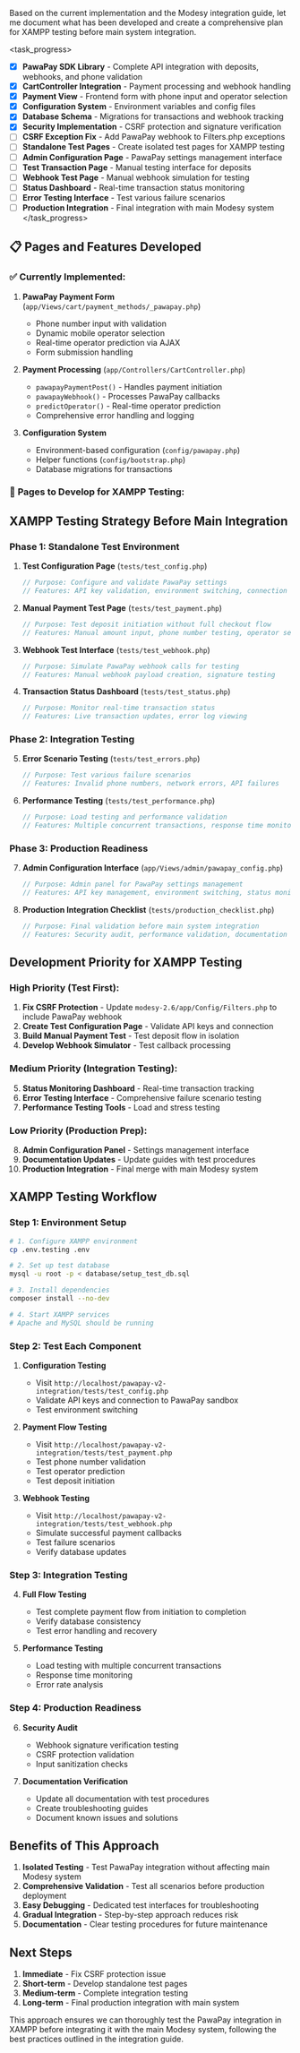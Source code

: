 Based on the current implementation and the Modesy integration guide, let me document what has been developed and create a comprehensive plan for XAMPP testing before main system integration.

<task_progress>

- [x] __PawaPay SDK Library__ - Complete API integration with deposits, webhooks, and phone validation
- [x] __CartController Integration__ - Payment processing and webhook handling
- [x] __Payment View__ - Frontend form with phone input and operator selection
- [x] __Configuration System__ - Environment variables and config files
- [x] __Database Schema__ - Migrations for transactions and webhook tracking
- [x] __Security Implementation__ - CSRF protection and signature verification
- [ ] __CSRF Exception Fix__ - Add PawaPay webhook to Filters.php exceptions
- [ ] __Standalone Test Pages__ - Create isolated test pages for XAMPP testing
- [ ] __Admin Configuration Page__ - PawaPay settings management interface
- [ ] __Test Transaction Page__ - Manual testing interface for deposits
- [ ] __Webhook Test Page__ - Manual webhook simulation for testing
- [ ] __Status Dashboard__ - Real-time transaction status monitoring
- [ ] __Error Testing Interface__ - Test various failure scenarios
- [ ] __Production Integration__ - Final integration with main Modesy system </task_progress>

## 📋 __Pages and Features Developed__

### ✅ __Currently Implemented:__

1. __PawaPay Payment Form__ (`app/Views/cart/payment_methods/_pawapay.php`)

   - Phone number input with validation
   - Dynamic mobile operator selection
   - Real-time operator prediction via AJAX
   - Form submission handling

2. __Payment Processing__ (`app/Controllers/CartController.php`)

   - `pawapayPaymentPost()` - Handles payment initiation
   - `pawapayWebhook()` - Processes PawaPay callbacks
   - `predictOperator()` - Real-time operator prediction
   - Comprehensive error handling and logging

3. __Configuration System__

   - Environment-based configuration (`config/pawapay.php`)
   - Helper functions (`config/bootstrap.php`)
   - Database migrations for transactions

### 🔧 __Pages to Develop for XAMPP Testing:__

## __XAMPP Testing Strategy Before Main Integration__

### __Phase 1: Standalone Test Environment__

1. __Test Configuration Page__ (`tests/test_config.php`)

   ```php
   // Purpose: Configure and validate PawaPay settings
   // Features: API key validation, environment switching, connection testing
   ```

2. __Manual Payment Test Page__ (`tests/test_payment.php`)

   ```php
   // Purpose: Test deposit initiation without full checkout flow
   // Features: Manual amount input, phone number testing, operator selection
   ```

3. __Webhook Test Interface__ (`tests/test_webhook.php`)

   ```php
   // Purpose: Simulate PawaPay webhook calls for testing
   // Features: Manual webhook payload creation, signature testing
   ```

4. __Transaction Status Dashboard__ (`tests/test_status.php`)

   ```php
   // Purpose: Monitor real-time transaction status
   // Features: Live transaction updates, error log viewing
   ```

### __Phase 2: Integration Testing__

5. __Error Scenario Testing__ (`tests/test_errors.php`)

   ```php
   // Purpose: Test various failure scenarios
   // Features: Invalid phone numbers, network errors, API failures
   ```

6. __Performance Testing__ (`tests/test_performance.php`)

   ```php
   // Purpose: Load testing and performance validation
   // Features: Multiple concurrent transactions, response time monitoring
   ```

### __Phase 3: Production Readiness__

7. __Admin Configuration Interface__ (`app/Views/admin/pawapay_config.php`)

   ```php
   // Purpose: Admin panel for PawaPay settings management
   // Features: API key management, environment switching, status monitoring
   ```

8. __Production Integration Checklist__ (`tests/production_checklist.php`)

   ```php
   // Purpose: Final validation before main system integration
   // Features: Security audit, performance validation, documentation check
   ```

## __Development Priority for XAMPP Testing__

### __High Priority (Test First):__

1. __Fix CSRF Protection__ - Update `modesy-2.6/app/Config/Filters.php` to include PawaPay webhook
2. __Create Test Configuration Page__ - Validate API keys and connection
3. __Build Manual Payment Test__ - Test deposit flow in isolation
4. __Develop Webhook Simulator__ - Test callback processing

### __Medium Priority (Integration Testing):__

5. __Status Monitoring Dashboard__ - Real-time transaction tracking
6. __Error Testing Interface__ - Comprehensive failure scenario testing
7. __Performance Testing Tools__ - Load and stress testing

### __Low Priority (Production Prep):__

8. __Admin Configuration Panel__ - Settings management interface
9. __Documentation Updates__ - Update guides with test procedures
10. __Production Integration__ - Final merge with main Modesy system

## __XAMPP Testing Workflow__

### __Step 1: Environment Setup__

```bash
# 1. Configure XAMPP environment
cp .env.testing .env

# 2. Set up test database
mysql -u root -p < database/setup_test_db.sql

# 3. Install dependencies
composer install --no-dev

# 4. Start XAMPP services
# Apache and MySQL should be running
```

### __Step 2: Test Each Component__

1. __Configuration Testing__

   - Visit `http://localhost/pawapay-v2-integration/tests/test_config.php`
   - Validate API keys and connection to PawaPay sandbox
   - Test environment switching

2. __Payment Flow Testing__

   - Visit `http://localhost/pawapay-v2-integration/tests/test_payment.php`
   - Test phone number validation
   - Test operator prediction
   - Test deposit initiation

3. __Webhook Testing__

   - Visit `http://localhost/pawapay-v2-integration/tests/test_webhook.php`
   - Simulate successful payment callbacks
   - Test failure scenarios
   - Verify database updates

### __Step 3: Integration Testing__

4. __Full Flow Testing__

   - Test complete payment flow from initiation to completion
   - Verify database consistency
   - Test error handling and recovery

5. __Performance Testing__

   - Load testing with multiple concurrent transactions
   - Response time monitoring
   - Error rate analysis

### __Step 4: Production Readiness__

6. __Security Audit__

   - Webhook signature verification testing
   - CSRF protection validation
   - Input sanitization checks

7. __Documentation Verification__

   - Update all documentation with test procedures
   - Create troubleshooting guides
   - Document known issues and solutions

## __Benefits of This Approach__

1. __Isolated Testing__ - Test PawaPay integration without affecting main Modesy system
2. __Comprehensive Validation__ - Test all scenarios before production deployment
3. __Easy Debugging__ - Dedicated test interfaces for troubleshooting
4. __Gradual Integration__ - Step-by-step approach reduces risk
5. __Documentation__ - Clear testing procedures for future maintenance

## __Next Steps__

1. __Immediate__ - Fix CSRF protection issue
2. __Short-term__ - Develop standalone test pages
3. __Medium-term__ - Complete integration testing
4. __Long-term__ - Final production integration with main system

This approach ensures we can thoroughly test the PawaPay integration in XAMPP before integrating it with the main Modesy system, following the best practices outlined in the integration guide.
